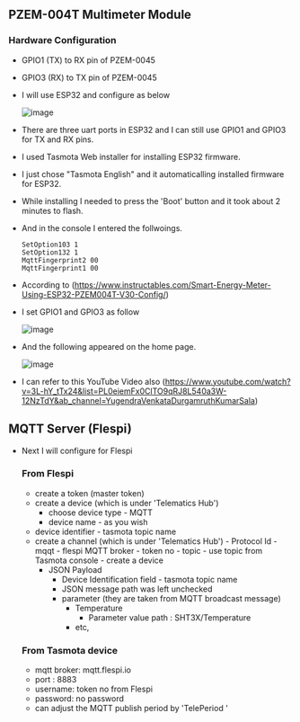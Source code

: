 ## PZEM-004T Multimeter Module



### Hardware Configuration
  - GPIO1 (TX) to RX pin of PZEM-0045
  - GPIO3 (RX) to TX pin of PZEM-0045

  - I will use ESP32 and configure as below

    ![image](https://github.com/user-attachments/assets/dbc7bad8-67e7-4603-8d1d-eb64d5027560)



  - There are three uart ports in ESP32 and I can still use GPIO1 and GPIO3 for TX and RX pins.
  - I used Tasmota Web installer for installing ESP32 firmware.
  - I just chose "Tasmota English" and it automaticalling installed firmware for ESP32.
  - While installing I needed to press the 'Boot' button and it took about 2 minutes to flash.
  - And in the console I entered the follwoings.
  
    ```
    SetOption103 1
    SetOption132 1
    MqttFingerprint2 00
    MqttFingerprint1 00
    ```
- According to (https://www.instructables.com/Smart-Energy-Meter-Using-ESP32-PZEM004T-V30-Config/)
- I set GPIO1 and GPIO3 as follow

  ![image](https://github.com/user-attachments/assets/c23bc85a-4916-43c2-ba20-e962bea2ed16)

- And the following appeared on the home page.

  ![image](https://github.com/user-attachments/assets/7e48ea61-6c56-4bb6-9528-a4f31665f410)
- I can refer to this YouTube Video also (https://www.youtube.com/watch?v=3L-hY_tTx24&list=PL0eiemFx0ClTO9qRJ8L540a3W-12NzTdY&ab_channel=YugendraVenkataDurgamruthKumarSala)

## MQTT Server (Flespi)
- Next I will configure for Flespi


  ### From Flespi
  - create a token (master token)
  - create a device (which is under 'Telematics Hub')
    - choose device type - MQTT
    - device name - as you wish
  - device identifier - tasmota topic name
  - create a channel (which is under 'Telematics Hub')
        - Protocol Id - mqqt
        - flespi MQTT broker - token no
        - topic - use topic from Tasmota console
        - create a device 
      - JSON Payload
        - Device Identification field - tasmota topic name
        - JSON message path was left unchecked
        - parameter (they are taken from MQTT broadcast message)
          - Temperature
            - Parameter value path : SHT3X/Temperature
          - etc,
            
  ### From Tasmota device
  - mqtt broker: mqtt.flespi.io
  - port : 8883
  - username: token no from Flespi
  - password: no password
  - can adjust the MQTT publish period by 'TelePeriod '
